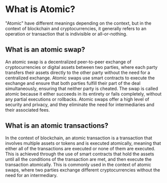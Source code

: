 # What is Atomic?

"Atomic" have different meanings depending on the context, but in the context of blockchain and cryptocurrencies, it generally refers to an operation or transaction that is indivisible or all-or-nothing.

## What is an atomic swap?

An atomic swap is a decentralized peer-to-peer exchange of cryptocurrencies or digital assets between two parties, where each party transfers their assets directly to the other party without the need for a centralized exchange. Atomic swaps use smart contracts to execute the exchange and ensure that both parties fulfill their part of the deal simultaneously, ensuring that neither party is cheated. The swap is called atomic because it either succeeds in its entirety or fails completely, without any partial executions or rollbacks. Atomic swaps offer a high level of security and privacy, and they eliminate the need for intermediaries and their associated fees.


## What is an atomic transactions?

In the context of blockchain, an atomic transaction is a transaction that involves multiple assets or tokens and is executed atomically, meaning that either all of the transactions are executed or none of them are executed. This is achieved through the use of smart contracts that hold the assets until all the conditions of the transaction are met, and then execute the transaction atomically. This is commonly used in the context of atomic swaps, where two parties exchange different cryptocurrencies without the need for an intermediary.
